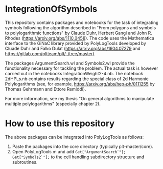 # IntegrationOfSymbols
This repository contains packages and notebooks for the task of integrating symbols following the algorithm described in "From polygons and symbols to polylogarithmic functions" by Claude Duhr, Herbert Gangl and John R. Rhodes (https://arxiv.org/abs/1110.0458).
The code uses the Mathematica interface to the GiNaC library provided by PolyLogTools developed by Cluade Duhr and Falko Dulat (https://arxiv.org/abs/1904.07279 and https://gitlab.com/pltteam/plt/-/tree/master).

The packages ArgumentSearch.wl and Symbols2.wl provide the functionality necessary for tackling the problem. The actual task is however carried out in the notebooks IntegrationWeight2-4.nb. The notebook 2dHPLs.nb contains results regarding the special class of 2d Harmonic Polylogarithms (see, for example, https://arxiv.org/abs/hep-ph/0111255 by Thomas Gehrmann and Ettore Remiddi).

For more information, see my thesis "On general algorithms to manipulate multiple polylogarithms" (especially chapter 2).

# How to use this repository
The above packages can be integrated into PolyLogTools as follows:
1. Paste the packages into the core directory (typically plt-master/core).
2. Open PolyLogTools.m and add
   ```Get["ArgumentSearch`"]; Get["Symbols2`"];```
   to the cell handling subdirectory structure and subroutines.

